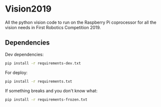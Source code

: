 # Vision2019
All the python vision code to run on the Raspberry Pi coprocessor for all the vision needs in First Robotics Competition 2019.

## Dependencies

Dev dependencies:

```bash
pip install -r requirements-dev.txt
```

For deploy:

```bash
pip install -r requirements.txt
```

If something breaks and you don't know what:

```bash
pip install -r requirements-frozen.txt
```
